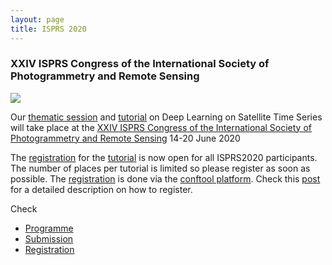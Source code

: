 ```yaml
---
layout: page
title: ISPRS 2020
---
```


### XXIV ISPRS Congress of the International Society of Photogrammetry and Remote Sensing

![](http://www.isprs2020-nice.com/wp-content/uploads/2019/03/logoMars2019_Cut_2.png)

Our [thematic session]({{site.baseurl}}/session) and [tutorial]({{site.baseurl}}/tutorial) on Deep Learning on Satellite Time Series will take place at the [XXIV ISPRS Congress of the International Society of Photogrammetry and Remote Sensing](http://www.isprs2020-nice.com/) 14-20 June 2020

The [registration](http://www.isprs2020-nice.com/index.php/participate-submit/#register) for the [tutorial]({{site.baseurl}}/tutorial) is now open for all ISPRS2020 participants. The number of places per tutorial is limited so please register as soon as possible. The [registration](http://www.isprs2020-nice.com/index.php/participate-submit/#register) is done via the [conftool platform](https://www.conftool.com/isprs2020/). Check this [post]({{site.baseurl}}/misc/2020/02/14/Tutorial-registration.html) for a detailed description on how to register.

Check
* [Programme](http://www.isprs2020-nice.com/index.php/program/)
* [Submission](http://www.isprs2020-nice.com/index.php/participate-submit/)
* [Registration](https://www.conftool.com/isprs2020/)

